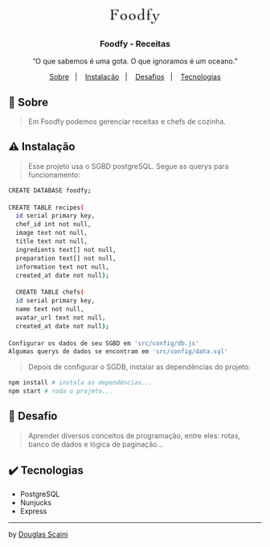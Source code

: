 <h1 align="center"><img src="./.github/logo.png" width="100px"/></h1>

<h3 align="center">Foodfy - Receitas</h3>

<p align="center">“O que sabemos é uma gota. O que ignoramos é um oceano.”</p>

<p align="center">
  <a href="#about">Sobre</a>&nbsp;&nbsp;&nbsp;|&nbsp;&nbsp;&nbsp;
  <a href="#install">Instalação</a>&nbsp;&nbsp;&nbsp;|&nbsp;&nbsp;&nbsp;
  <a href="#challenge">Desafios</a>&nbsp;&nbsp;&nbsp;|&nbsp;&nbsp;&nbsp;
  <a href="#technologies">Tecnologias</a>
</p>

## :speech_balloon: Sobre <a name="about"></a>
> Em Foodfy podemos gerenciar receitas e chefs de cozinha.

<div align="center">
</div>

## :warning: Instalação <a name="install"></a>
> Esse projeto usa o SGBD postgreSQL. Segue as querys para funcionamento:

```sh
CREATE DATABASE foodfy;

CREATE TABLE recipes(
  id serial primary key,
  chef_id int not null,
  image text not null,
  title text not null,
  ingredients text[] not null,
  preparation text[] not null,
  information text not null,
  created_at date not null);

  CREATE TABLE chefs(
  id serial primary key,
  name text not null,
  avatar_url text not null,
  created_at date not null);

Configurar os dados de seu SGBD em 'src/config/db.js'
Algumas querys de dados se encontram em 'src/config/data.sql'
```

> Depois de configurar o SGDB, instalar as dependências do projeto:

```sh
npm install # instala as dependências...
npm start # roda o projeto...
```

## :triangular_flag_on_post: Desafio <a name="challenge"></a>
> Aprender diversos conceitos de programação, entre eles: rotas, banco de dados e lógica de paginação...

## :heavy_check_mark: Tecnologias <a name="technologies"></a>

- PostgreSQL
- Nunjucks
- Express

---

by [Douglas Scaini](https://www.github.com/douglasscaini)